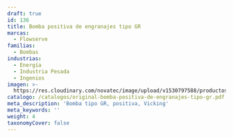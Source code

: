 ```yaml
---
draft: true
id: 136
title: Bomba positiva de engranajes tipo GR
marcas:
  - Flowserve
familias:
  - Bombas
industrias:
  - Energía
  - Industria Pesada
  - Ingenios
imagen: >-
  https://res.cloudinary.com/novatec/image/upload/v1530797588/productos/original-bomba-positiva-de-engranajes-tipo-gr.jpg
catalogo: /catalogos/original-bomba-positiva-de-engranajes-tipo-gr.pdf
meta_description: 'Bomba tipo GR, positiva, Vicking'
meta_keywords: ''
weight: 4
taxonomyCover: false
---
```


